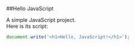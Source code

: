 ##Hello JavaScript

A simple JavaScript project.  
Here is its script:

```javascript
document.write('<h1>Hello, JavaScript!</h1>');

```